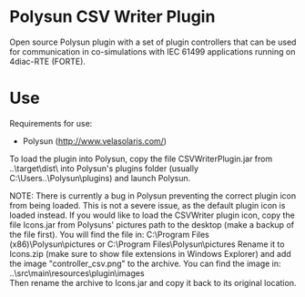 

# Polysun CSV Writer Plugin
Open source Polysun plugin with a set of plugin controllers that can be used for communication in co-simulations with IEC 61499 applications running on 4diac-RTE (FORTE).


# Use
Requirements for use:

  - Polysun (http://www.velasolaris.com/)

To load the plugin into Polysun, copy the file CSVWriterPlugin.jar from ..\target\dist\ into Polysun's plugins folder (usually C:\Users\..\Polysun\plugins\) and launch Polysun.


NOTE: There is currently a bug in Polysun preventing the correct plugin icon from being loaded. This is not a severe issue, as the default plugin icon is loaded instead.
If you would like to load the CSVWriter plugin icon, copy the file Icons.jar from Polysuns' pictures path to the desktop (make a backup of the file first).
You will find the file in: C:\Program Files (x86)\Polysun\pictures or C:\Program Files\Polysun\pictures
Rename it to Icons.zip (make sure to show file extensions in Windows Explorer) and add the image "controller_csv.png" to the archive.
You can find the image in: ..\src\main\resources\plugin\images\
Then rename the archive to Icons.jar and copy it back to its original location.
